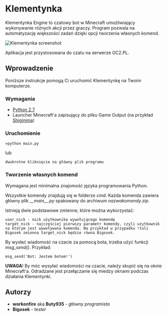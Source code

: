 # Klementynka
Klementynka Engine to czatowy bot w Minecraft umożliwiający wykonywanie różnych akcji przez graczy.
Program pozwala na automatyzację większości zadań dzięki opcji tworzenia własnych komend.

![Klementynka screenshot](https://i.imgur.com/NlC0ab5.png)

Aplikacja jest przystosowana do czatu na serwerze GC2.PL.

## Wprowadzenie

Poniższe instrukcje pomogą Ci uruchomić Klementynkę na Twoim komputerze.

### Wymagania

* [Python 2.7](http://python.org)
* Launcher Minecraft'a zapisujący do pliku Game Output (na przykład [Shiginima](https://teamshiginima.com/update/3100.php))

### Uruchomienie

```
>python main.py
```
lub
```
dwukrotne kliknięcie na główny plik programu
```

### Tworzenie własnych komend

Wymagana jest minimalna znajomość języka programowania Python.

Wszystkie komendy znajdują się w folderze *cmd*. Każda komenda zawiera główny plik *\_\_main\_\_.py* spakowany do archiwum *nazwakomendy.zip*.

Istnieją dwie podstawowe zmienne, które można wykorzystać:

```
user_nick - nick użytkownika wywołującego komendę
target_nick - najczęściej pierwszy parametr komendy, czyli użytkownik na którym jest wywoływana komenda. Na przykład w przypadku !tuli Bigosek zmienna target_nick będzie równa Bigosek.
```

By wysłać wiadomość na czacie za pomocą bota, trzeba użyć funkcji *msg_send()*. Przykład:
```
msg_send('Bot: Jestem botem!')
```

**UWAGA**!
By móc wysyłać wiadomości na czacie, należy skupić się na oknie Minecraft'a. Odradzane jest przełączanie się miedzy oknami podczas działania Klementynki.

## Autorzy

* **workonfire** aka **Buty935** - *główny programista*
* **Bigosek** - *tester*
